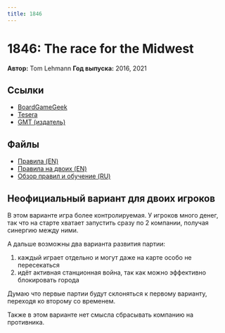 ```yaml
---
title: 1846
---
```


# 1846: The race for the Midwest

**Автор:** Tom Lehmann
**Год выпуска:** 2016, 2021

## Ссылки

- [BoardGameGeek](https://boardgamegeek.com/boardgame/17405/1846-race-midwest)
- [Tesera](https://tesera.ru/game/1846-the-race-for-the-midwest/)
- [GMT (издатель)](https://www.gmtgames.com/p-847-1846-the-race-to-the-midwest-1846-1935-2nd-printing.aspx)

## Файлы

- [Правила (EN)](https://gmtwebsiteassets.s3.us-west-2.amazonaws.com/1846/1846-RULES-2021.pdf)
- [Правила на двоих (EN)](https://gmtwebsiteassets.s3-us-west-2.amazonaws.com/1846/1846_2P_VARIANT-FINAL.pdf)
- [Обзор правил и обучение (RU)](1846-rules-overview-v1.03.pdf)

## Неофициальный вариант для двоих игроков

В этом варианте игра более контролируемая. У игроков много денег, так что
на старте хватает запустить сразу по 2 компании, получая синергию между ними.

А дальше возможны два варианта развития партии:

1. каждый играет отдельно и могут даже на карте особо не пересекаться
2. идёт активная станционная война, так как можно эффективно блокировать города

Думаю что первые партии будут склоняться к первому варианту, переходя ко второму
со временем.

Также в этом варианте нет смысла сбрасывать компанию на противника.
